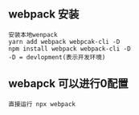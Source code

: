 ## webpack 安装 
    安装本地wenpack 
    yarn add webpack webpcak-cli -D
    npm install webpack webpack-cli -D
    -D = devlopment(表示开发环境)
## webapck 可以进行0配置
    直接运行 npx webpack 
    